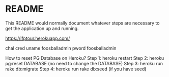 # README

This README would normally document whatever steps are necessary to get the
application up and running.

https://ifptour.herokuapp.com/

chal cred uname foosballadmin pword foosballadmin

How to reset PG Database on Heroku?
Step 1: heroku restart
Step 2: heroku pg:reset DATABASE (no need to change the DATABASE)
Step 3: heroku run rake db:migrate
Step 4: heroku run rake db:seed (if you have seed)
